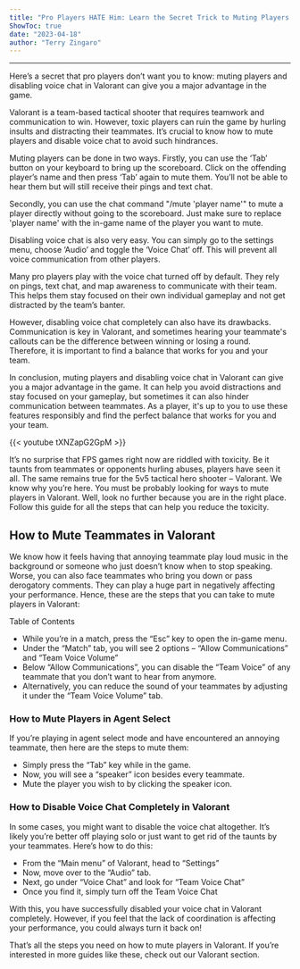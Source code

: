 ```yaml
---
title: "Pro Players HATE Him: Learn the Secret Trick to Muting Players and Disabling Voice Chat in Valorant!"
ShowToc: true 
date: "2023-04-18"
author: "Terry Zingaro"
---
```

*****
Here’s a secret that pro players don’t want you to know: muting players and disabling voice chat in Valorant can give you a major advantage in the game.

Valorant is a team-based tactical shooter that requires teamwork and communication to win. However, toxic players can ruin the game by hurling insults and distracting their teammates. It’s crucial to know how to mute players and disable voice chat to avoid such hindrances.

Muting players can be done in two ways. Firstly, you can use the ‘Tab’ button on your keyboard to bring up the scoreboard. Click on the offending player’s name and then press ‘Tab’ again to mute them. You’ll not be able to hear them but will still receive their pings and text chat.

Secondly, you can use the chat command "/mute 'player name'" to mute a player directly without going to the scoreboard. Just make sure to replace 'player name' with the in-game name of the player you want to mute.

Disabling voice chat is also very easy. You can simply go to the settings menu, choose ‘Audio’ and toggle the ‘Voice Chat’ off. This will prevent all voice communication from other players. 

Many pro players play with the voice chat turned off by default. They rely on pings, text chat, and map awareness to communicate with their team. This helps them stay focused on their own individual gameplay and not get distracted by the team’s banter.

However, disabling voice chat completely can also have its drawbacks. Communication is key in Valorant, and sometimes hearing your teammate's callouts can be the difference between winning or losing a round. Therefore, it is important to find a balance that works for you and your team.

In conclusion, muting players and disabling voice chat in Valorant can give you a major advantage in the game. It can help you avoid distractions and stay focused on your gameplay, but sometimes it can also hinder communication between teammates. As a player, it's up to you to use these features responsibly and find the perfect balance that works for you and your team.

{{< youtube tXNZapG2GpM >}} 



It’s no surprise that FPS games right now are riddled with toxicity. Be it taunts from teammates or opponents hurling abuses, players have seen it all. The same remains true for the 5v5 tactical hero shooter – Valorant. We know why you’re here. You must be probably looking for ways to mute players in Valorant. Well, look no further because you are in the right place. Follow this guide for all the steps that can help you reduce the toxicity.
 
## How to Mute Teammates in Valorant
 
We know how it feels having that annoying teammate play loud music in the background or someone who just doesn’t know when to stop speaking. Worse, you can also face teammates who bring you down or pass derogatory comments. They can play a huge part in negatively affecting your performance. Hence, these are the steps that you can take to mute players in Valorant:
 
Table of Contents
 

 
- While you’re in a match, press the “Esc” key to open the in-game menu.
 - Under the “Match” tab, you will see 2 options – “Allow Communications” and “Team Voice Volume”
 - Below “Allow Communications”, you can disable the “Team Voice” of any teammate that you don’t want to hear from anymore.
 - Alternatively, you can reduce the sound of your teammates by adjusting it under the “Team Voice Volume” tab.

 
### How to Mute Players in Agent Select
 
If you’re playing in agent select mode and have encountered an annoying teammate, then here are the steps to mute them:
 
- Simply press the “Tab” key while in the game.
 - Now, you will see a “speaker” icon besides every teammate.
 - Mute the player you wish to by clicking the speaker icon.

 
### How to Disable Voice Chat Completely in Valorant
 
In some cases, you might want to disable the voice chat altogether. It’s likely you’re better off playing solo or just want to get rid of the taunts by your teammates. Here’s how to do this:
 
- From the “Main menu” of Valorant, head to “Settings”
 - Now, move over to the “Audio” tab.
 - Next, go under “Voice Chat” and look for “Team Voice Chat”
 - Once you find it, simply turn off the Team Voice Chat

 
With this, you have successfully disabled your voice chat in Valorant completely. However, if you feel that the lack of coordination is affecting your performance, you could always turn it back on!
 
That’s all the steps you need on how to mute players in Valorant. If you’re interested in more guides like these, check out our Valorant section.




